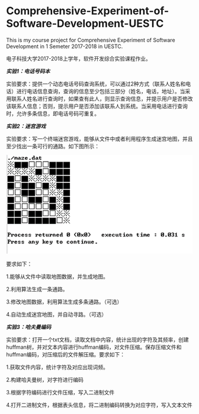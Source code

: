 # Comprehensive-Experiment-of-Software-Development-UESTC
This is my course project for Comprehensive Experiment of Software Development in 1 Semeter 2017-2018 in UESTC.

电子科技大学2017-2018上学年，软件开发综合实验课程作业。

***实验1：电话号码本***

实验要求：提供一个动态电话号码查询系统，可以通过2种方式（联系人姓名和电话）进行电话信息查询，查询的信息至少包括三部分（姓名，电话，地址）。当采用联系人姓名进行查询时，如果查有此人，则显示查询信息，并提示用户是否修改该联系人信息；否则，提示用户是否添加该联系人到系统。当采用电话进行查询时，允许多条信息，即电话号码可重复。

***实验2：迷宫游戏***

实验要求：写一个终端迷宫游戏，能够从文件中或者利用程序生成迷宫地图，并且至少找出一条可行的通路。如下图所示：

![这里随便写文字](https://github.com/TeraniteAK/Comprehensive-Experiment-of-Software-Development-UESTC/blob/master/reports/1.png)

要求如下：

1.能够从文件中读取地图数据，并生成地图。

2.利用算法生成一条通路。

3.修改地图数据，利用算法生成多条通路。（可选）

4.自动生成迷宫地图，并自动寻路。（可选）

***实验3：哈夫曼编码***

实验要求：打开一个txt文档，读取文档中内容，统计出现的字符及其频率，创建huffman树，并对文本内容进行huffman编码，对文件压缩。保存压缩文件和huffman编码，对压缩后的文件解压缩。要求如下：

1.获取文件内容，统计字符及对应出现词频。

2.构建哈夫曼树，对字符进行编码

3.根据字符编码进行文件压缩，写入二进制文件

4.打开二进制文件，根据表头信息，将二进制编码转换为对应字符，写入文本文件
